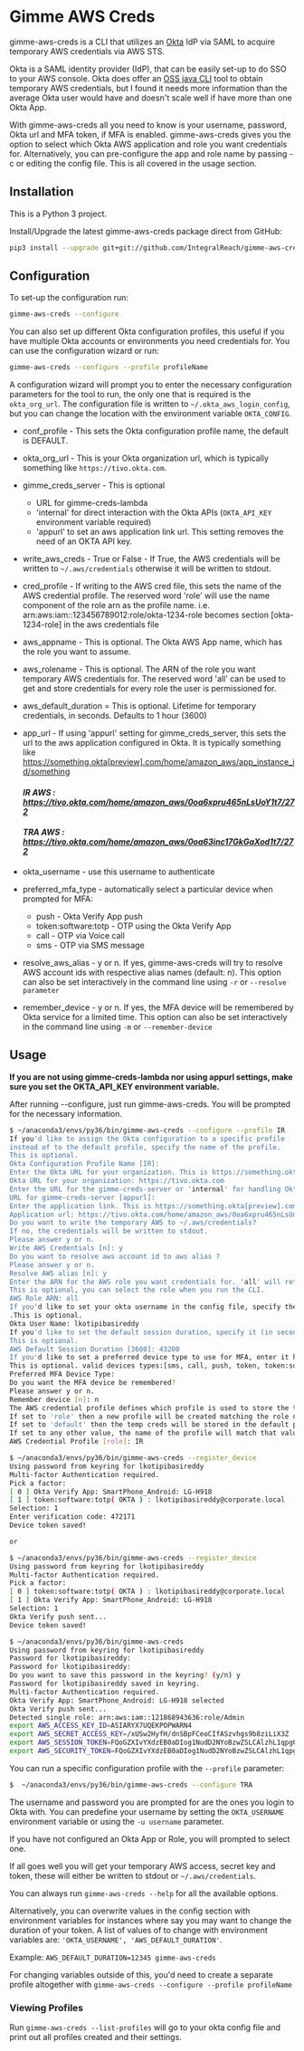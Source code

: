 # Gimme AWS Creds

gimme-aws-creds is a CLI that utilizes an [Okta](https://www.okta.com/) IdP via SAML to acquire temporary AWS credentials via AWS STS.

Okta is a SAML identity provider (IdP), that can be easily set-up to do SSO to your AWS console. Okta does offer an [OSS java CLI]((https://github.com/oktadeveloper/okta-aws-cli-assume-role)) tool to obtain temporary AWS credentials, but I found it needs more information than the average Okta user would have and doesn't scale well if have more than one Okta App.

With gimme-aws-creds all you need to know is your username, password, Okta url and MFA token, if MFA is enabled. gimme-aws-creds gives you the option to select which Okta AWS application and role you want credentials for. Alternatively, you can pre-configure the app and role name by passing -c or editing the config file. This is all covered in the usage section.


## Installation
This is a Python 3 project.


Install/Upgrade the latest gimme-aws-creds package direct from GitHub:
```bash
pip3 install --upgrade git+git://github.com/IntegralReach/gimme-aws-creds.git
```


## Configuration

To set-up the configuration run:
```bash
gimme-aws-creds --configure
```

You can also set up different Okta configuration profiles, this useful if you have multiple Okta accounts or environments you need credentials for. You can use the configuration wizard or run:
```bash
gimme-aws-creds --configure --profile profileName
```

A configuration wizard will prompt you to enter the necessary configuration parameters for the tool to run, the only one that is required is the `okta_org_url`. The configuration file is written to `~/.okta_aws_login_config`, but you can change the location with the environment variable `OKTA_CONFIG`.

- conf_profile - This sets the Okta configuration profile name, the default is DEFAULT.
- okta_org_url - This is your Okta organization url, which is typically something like `https://tivo.okta.com`.

- gimme_creds_server - This is optional
	- URL for gimme-creds-lambda
	- 'internal' for direct interaction with the Okta APIs (`OKTA_API_KEY` environment variable required)
	- 'appurl' to set an aws application link url. This setting removes the need of an OKTA API key.
- write_aws_creds - True or False - If True, the AWS credentials will be written to `~/.aws/credentials` otherwise it will be written to stdout.
- cred_profile - If writing to the AWS cred file, this sets the name of the AWS credential profile.  The reserved word 'role' will use the name component of the role arn as the profile name.  i.e. arn:aws:iam::123456789012:role/okta-1234-role becomes section [okta-1234-role] in the aws credentials file
- aws_appname - This is optional. The Okta AWS App name, which has the role you want to assume.
- aws_rolename - This is optional. The ARN of the role you want temporary AWS credentials for.  The reserved word 'all' can be used to get and store credentials for every role the user is permissioned for.
- aws_default_duration = This is optional. Lifetime for temporary credentials, in seconds. Defaults to 1 hour (3600)
- app_url - If using 'appurl' setting for gimme_creds_server, this sets the url to the aws application configured in Okta. It is typically something like https://something.okta[preview].com/home/amazon_aws/app_instance_id/something <br />
	#### *IR AWS : https://tivo.okta.com/home/amazon_aws/0oa6xpru465nLsUoY1t7/272* <br />
	#### *TRA AWS : https://tivo.okta.com/home/amazon_aws/0oa63inc17GkGaXod1t7/272* <br />
- okta_username - use this username to authenticate
- preferred_mfa_type - automatically select a particular  device when prompted for MFA:
  - push - Okta Verify App push
  - token:software:totp - OTP using the Okta Verify App
  - call - OTP via Voice call
  - sms - OTP via SMS message
- resolve_aws_alias - y or n. If yes, gimme-aws-creds will try to resolve AWS account ids with respective alias names (default: n). This option can also be set interactively in the command line using `-r` or `--resolve parameter`
- remember_device - y or n. If yes, the MFA device will be remembered by Okta service for a limited time. This option can also be set interactively in the command line using `-m` or `--remember-device`

## Usage

**If you are not using gimme-creds-lambda nor using appurl settings, make sure you set the OKTA_API_KEY environment variable.**

After running --configure, just run gimme-aws-creds. You will be prompted for the necessary information.

```bash
$ ~/anaconda3/envs/py36/bin/gimme-aws-creds --configure --profile IR
If you'd like to assign the Okta configuration to a specific profile
instead of to the default profile, specify the name of the profile.
This is optional.
Okta Configuration Profile Name [IR]:
Enter the Okta URL for your organization. This is https://something.okta[preview].com
Okta URL for your organization: https://tivo.okta.com
Enter the URL for the gimme-creds-server or 'internal' for handling Okta APIs locally.
URL for gimme-creds-server [appurl]:
Enter the application link. This is https://something.okta[preview].com/home/amazon_aws/<app_id>/something
Application url: https://tivo.okta.com/home/amazon_aws/0oa6xpru465nLsUoY1t7/272
Do you want to write the temporary AWS to ~/.aws/credentials?
If no, the credentials will be written to stdout.
Please answer y or n.
Write AWS Credentials [n]: y
Do you want to resolve aws account id to aws alias ?
Please answer y or n.
Resolve AWS alias [n]: y
Enter the ARN for the AWS role you want credentials for. 'all' will retrieve all roles.
This is optional, you can select the role when you run the CLI.
AWS Role ARN: all
If you'd like to set your okta username in the config file, specify the username
.This is optional.
Okta User Name: lkotipibasireddy
If you'd like to set the default session duration, specify it (in seconds).
This is optional.
AWS Default Session Duration [3600]: 43200
If you'd like to set a preferred device type to use for MFA, enter it here.
This is optional. valid devices types:[sms, call, push, token, token:software:totp]
Preferred MFA Device Type: 
Do you want the MFA device be remembered?
Please answer y or n.
Remember device [n]: n
The AWS credential profile defines which profile is used to store the temp AWS creds.
If set to 'role' then a new profile will be created matching the role name assumed by the user.
If set to 'default' then the temp creds will be stored in the default profile
If set to any other value, the name of the profile will match that value.
AWS Credential Profile [role]: IR

$ ~/anaconda3/envs/py36/bin/gimme-aws-creds --register_device
Using password from keyring for lkotipibasireddy
Multi-factor Authentication required.
Pick a factor:
[ 0 ] Okta Verify App: SmartPhone_Android: LG-H918
[ 1 ] token:software:totp( OKTA ) : lkotipibasireddy@corporate.local
Selection: 1
Enter verification code: 472171
Device token saved!

or

$ ~/anaconda3/envs/py36/bin/gimme-aws-creds --register_device
Using password from keyring for lkotipibasireddy
Multi-factor Authentication required.
Pick a factor:
[ 0 ] token:software:totp( OKTA ) : lkotipibasireddy@corporate.local
[ 1 ] Okta Verify App: SmartPhone_Android: LG-H918
Selection: 1
Okta Verify push sent...
Device token saved!

$ ~/anaconda3/envs/py36/bin/gimme-aws-creds
Using password from keyring for lkotipibasireddy
Password for lkotipibasireddy:
Password for lkotipibasireddy:
Do you want to save this password in the keyring? (y/n) y
Password for lkotipibasireddy saved in keyring.
Multi-factor Authentication required.
Okta Verify App: SmartPhone_Android: LG-H918 selected
Okta Verify push sent...
Detected single role: arn:aws:iam::121868943636:role/Admin
export AWS_ACCESS_KEY_ID=ASIARYX7UQEKPOPWARN4
export AWS_SECRET_ACCESS_KEY=/xUSw2HyfH/dnSBpFCeoCIfASzvhgs9b8ziLiX3Z
export AWS_SESSION_TOKEN=FQoGZXIvYXdzEB0aDIog1NudD2NYoBzwZSLCAlzhL1qpg01XwvXWnMpo9UamDQYjutVxnU3JgcwgjAQ6pJFCFKc90R5L6+e8C+JeV6cpSYi3ccjBLO0xjcjw4p4dIFI9tvfP77vm8n0TRjdxKvM8bIeY2HdjhmTqYTUSsp4CEoHO6pfoZpda1vLgyCqXijZNw6uCowMoeHwbJtA0ClS55/tX97uLFSb+Ss1htSYzkEazvBv5/RkG3RiAo5V0vw2ci/GBMFbHGkVZWk5mal7Cp7OsWv3D0VMkAbEm04wIjpa0WmUPFD2qnB3PddgA+zVd7t9KKFlOTZWb0fdW+7LhT66lAaeWO5rN7H7VXGKYdjznjtVSIfDBAz29S4K7a9tyloTLOUrGP8qrDTwfg62dQIlkhKWGUyyk0892hu+/Pyqv0a1CbdqmkzzESu3/4zEKhWXKtkjzEsZUMvqQVTkolrWO6QU=
export AWS_SECURITY_TOKEN=FQoGZXIvYXdzEB0aDIog1NudD2NYoBzwZSLCAlzhL1qpg01XwvXWnMpo9UamDQYjutVxnU3JgcwgjAQ6pJFCFKc90R5L6+e8C+JeV6cpSYi3ccjBLO0xjcjw4p4dIFI9tvfP77vm8n0TRjdxKvM8bIeY2HdjhmTqYTUSsp4CEoHO6pfoZpda1vLgyCqXijZNw6uCowMoeHwbJtA0ClS55/tX97uLFSb+Ss1htSYzkEazvBv5/RkG3RiAo5V0vw2ci/GBMFbHGkVZWk5mal7Cp7OsWv3D0VMkAbEm04wIjpa0WmUPFD2qnB3PddgA+zVd7t9KKFlOTZWb0fdW+7LhT66lAaeWO5rN7H7VXGKYdjznjtVSIfDBAz29S4K7a9tyloTLOUrGP8qrDTwfg62dQIlkhKWGUyyk0892hu+/Pyqv0a1CbdqmkzzESu3/4zEKhWXKtkjzEsZUMvqQVTkolrWO6QU=
```

You can run a specific configuration profile with the `--profile` parameter:

```bash
$  ~/anaconda3/envs/py36/bin/gimme-aws-creds --configure TRA
```

The username and password you are prompted for are the ones you login to Okta with. You can predefine your username by setting the `OKTA_USERNAME` environment variable or using the `-u username` parameter.

If you have not configured an Okta App or Role, you will prompted to select one.

If all goes well you will get your temporary AWS access, secret key and token, these will either be written to stdout or `~/.aws/credentials`.

You can always run `gimme-aws-creds --help` for all the available options.

Alternatively, you can overwrite values in the config section with environment variables for instances where say you may want to change the duration of your token. 
A list of values of to change with environment variables are: `'OKTA_USERNAME', 'AWS_DEFAULT_DURATION'`. 

Example: `AWS_DEFAULT_DURATION=12345 gimme-aws-creds`

For changing variables outside of this, you'd need to create a separate profile altogether with `gimme-aws-creds --configure --profile profileName`

### Viewing Profiles
Run `gimme-aws-creds --list-profiles` will go to your okta config file and print out all profiles created and their settings. 


